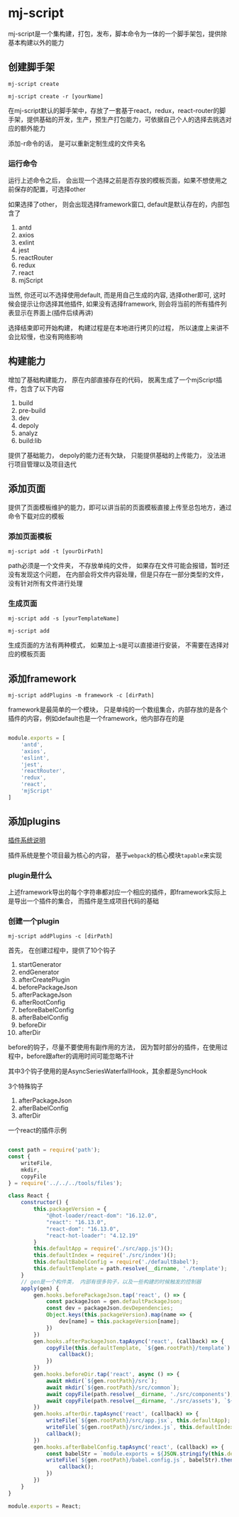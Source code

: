 # mj-script

mj-script是一个集构建，打包，发布，脚本命令为一体的一个脚手架包，提供除基本构建以外的能力

## 创建脚手架

`mj-script create`

`mj-script create -r [yourName]`

在mj-script默认的脚手架中，存放了一套基于react，redux，react-router的脚手架，提供基础的开发，生产，预生产打包能力，可依据自己个人的选择去挑选对应的额外能力

添加-r命令的话， 是可以重新定制生成的文件夹名

### 运行命令

运行上述命令之后， 会出现一个选择之前是否存放的模板页面，如果不想使用之前保存的配置，可选择other

如果选择了other， 则会出现选择framework窗口, default是默认存在的，内部包含了

1. antd
2. axios
3. exlint
4. jest
5. reactRouter
6. redux
7. react
8. mjScript

当然, 你还可以不选择使用default, 而是用自己生成的内容, 选择other即可, 这时候会提示让你选择其他插件, 如果没有选择framework, 则会将当前的所有插件列表显示在界面上(插件后续再讲)

选择结束即可开始构建， 构建过程是在本地进行拷贝的过程， 所以速度上来讲不会比较慢，也没有网络影响

## 构建能力

增加了基础构建能力， 原在内部直接存在的代码， 脱离生成了一个mjScript插件，包含了以下内容

1. build
2. pre-build
3. dev
4. depoly
5. analyz
6. build:lib

提供了基础能力， depoly的能力还有欠缺， 只能提供基础的上传能力， 没法进行项目管理以及项目迭代

## 添加页面

提供了页面模板维护的能力，即可以讲当前的页面模板直接上传至总包地方，通过命令下载对应的模板

### 添加页面模板

`mj-script add -t [yourDirPath]`

path必须是一个文件夹， 不存放单纯的文件， 如果存在文件可能会报错，暂时还没有发现这个问题， 在内部会将文件内容处理，但是只存在一部分类型的文件，没有针对所有文件进行处理

### 生成页面

`mj-script add -s [yourTemplateName]`

`mj-script add`

生成页面的方法有两种模式， 如果加上-s是可以直接进行安装， 不需要在选择对应的模板页面

## 添加framework

`mj-script addPlugins -m framework -c [dirPath]`

framework是最简单的一个模块， 只是单纯的一个数组集合，内部存放的是各个插件的内容，例如default也是一个framework，他内部存在的是

``` javascript

module.exports = [
    'antd',
    'axios',
    'eslint',
    'jest',
    'reactRouter',
    'redux',
    'react',
    'mjScript'
]

```

## 添加plugins

[插件系统说明](https://github.com/HuskyToMa/mj_script/tree/master/cli)

插件系统是整个项目最为核心的内容， 基于`webpack`的核心模块`tapable`来实现

### plugin是什么

上述framework导出的每个字符串都对应一个相应的插件，即framework实际上是导出一个插件的集合， 而插件是生成项目代码的基础

### 创建一个plugin

`mj-script addPlugins -c [dirPath]`

首先， 在创建过程中，提供了10个钩子

1. startGenerator
2. endGenerator
3. afterCreatePlugin
4. beforePackageJson
5. afterPackageJson
6. afterRootConfig
7. beforeBabelConfig
8. afterBabelConfig
9. beforeDir
10. afterDir

before的钩子，尽量不要使用有副作用的方法， 因为暂时部分的插件，在使用过程中，before跟after的调用时间可能忽略不计

其中3个钩子使用的是AsyncSeriesWaterfallHook，其余都是SyncHook

3个特殊钩子

1. afterPackageJson
2. afterBabelConfig
3. afterDir

一个react的插件示例

``` javascript

const path = require('path');
const {
    writeFile,
    mkdir,
    copyFile
} = require('../../../tools/files');

class React {
    constructor() {
        this.packageVersion = {
            "@hot-loader/react-dom": "16.12.0",
            "react": "16.13.0",
            "react-dom": "16.13.0",
            "react-hot-loader": "4.12.19"
        }
        this.defaultApp = require('./src/app.js')();
        this.defaultIndex = require('./src/index')();
        this.defaultBabelConfig = require('./defaultBabel');
        this.defaultTemplate = path.resolve(__dirname, './template');
    }
    // gen是一个构件类， 内部有很多钩子，以及一些构建的时候触发的控制器
    apply(gen) {
        gen.hooks.beforePackageJson.tap('react', () => {
            const packageJson = gen.defaultPackageJson;
            const dev = packageJson.devDependencies;
            Object.keys(this.packageVersion).map(name => {
                dev[name] = this.packageVersion[name];
            })
        })
        gen.hooks.afterPackageJson.tapAsync('react', (callback) => {
            copyFile(this.defaultTemplate, `${gen.rootPath}/template`).then(() => {
                callback();
            })
        })
        gen.hooks.beforeDir.tap('react', async () => {
            await mkdir(`${gen.rootPath}/src`);
            await mkdir(`${gen.rootPath}/src/common`);
            await copyFile(path.resolve(__dirname, './src/components'), `${gen.rootPath}/src/components`);
            await copyFile(path.resolve(__dirname, './src/assets'), `${gen.rootPath}/src/assets`);
        })
        gen.hooks.afterDir.tapAsync('react', (callback) => {
            writeFile(`${gen.rootPath}/src/app.jsx`, this.defaultApp);
            writeFile(`${gen.rootPath}/src/index.js`, this.defaultIndex.getInfo());
            callback();
        })
        gen.hooks.afterBabelConfig.tapAsync('react', (callback) => {
            const babelStr = `module.exports = ${JSON.stringify(this.defaultBabelConfig, null, '\t')}`;
            writeFile(`${gen.rootPath}/babel.config.js`, babelStr).then(() => {
                callback();
            })
        })
    }
}

module.exports = React;

```
